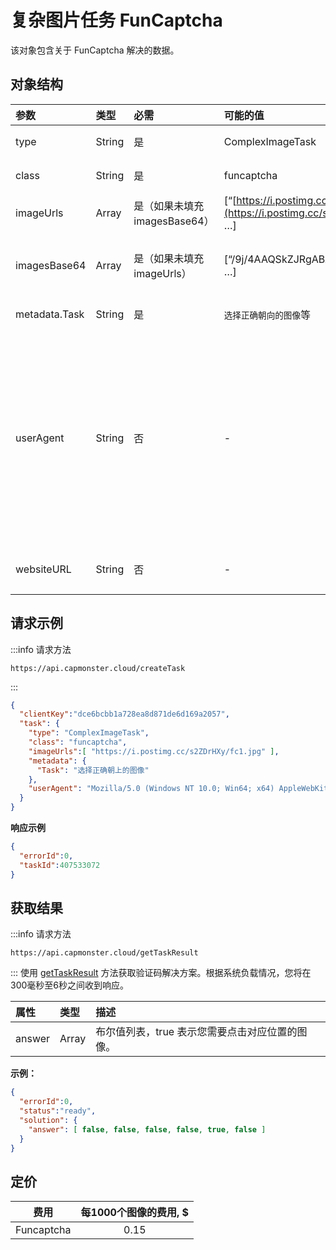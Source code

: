 ﻿---
sidebar_position: 9
sidebar_label: ComplexImageTask Funcaptcha
draft: true
---

# 复杂图片任务 FunCaptcha
该对象包含关于 FunCaptcha 解决的数据。

## **对象结构**

|**参数**|**类型**|**必需**|**可能的值**|**描述**|
| :- | :- | :- | :- | :- |
|type|String|是|ComplexImageTask|指定任务对象的类型。|
|class|String|是|funcaptcha|指定任务对象的类别。|
|imageUrls|Array|是（如果未填充 imagesBase64）|[“[https://i.postimg.cc/s2ZDrHXy/fc1.jpg](https://i.postimg.cc/s2ZDrHXy/fc1.jpg)”, …]|[单张图片](https://i.postimg.cc/s2ZDrHXy/fc1.jpg) （在数组中）|
|imagesBase64|Array|是（如果未填充 imageUrls）|[“/9j/4AAQSkZJRgABAQEAAAAAAAD…”, …]|[单张图片](https://i.postimg.cc/s2ZDrHXy/fc1.jpg) 以Base64格式 （在数组中）。|
|metadata.Task|String|是|`选择正确朝向的图像`等|任务文本（<u>英文</u>）。|
|userAgent|String|否|-|如果链接传递给了 imageUrls，上传图片时使用的浏览器用户代理。应该使用现代浏览器的用户代理，否则谷歌会返回一个错误，要求您更新浏览器。|
|websiteURL|String|否|-|解决验证码的页面的 URL。|

## **请求示例**
:::info 请求方法
```http
https://api.capmonster.cloud/createTask
```
:::

```json
{
  "clientKey":"dce6bcbb1a728ea8d871de6d169a2057",
  "task": {
    "type": "ComplexImageTask",
    "class": "funcaptcha",
    "imageUrls":[ "https://i.postimg.cc/s2ZDrHXy/fc1.jpg" ],
    "metadata": {
      "Task": "选择正确朝上的图像"
    },
    "userAgent": "Mozilla/5.0 (Windows NT 10.0; Win64; x64) AppleWebKit/537.36 (KHTML, like Gecko) Chrome/103.0.0.0 Safari/537.36."
  }
}
```

**响应示例**
```json
{
  "errorId":0,
  "taskId":407533072
}
```

## **获取结果**
:::info 请求方法
```http
https://api.capmonster.cloud/getTaskResult
```
:::
使用 [getTaskResult](../api/methods/get-task-result.md) 方法获取验证码解决方案。根据系统负载情况，您将在300毫秒至6秒之间收到响应。

|**属性**|**类型**|**描述**|
| :- | :- | :- |
|answer|Array|布尔值列表，true 表示您需要点击对应位置的图像。|

**示例：**
```json
{
  "errorId":0,
  "status":"ready",
  "solution": {
    "answer": [ false, false, false, false, true, false ]
  }
}
```

## **定价**

|**费用**|**每1000个图像的费用, $**|
| :-: | :-: |
|Funcaptcha|0.15|

